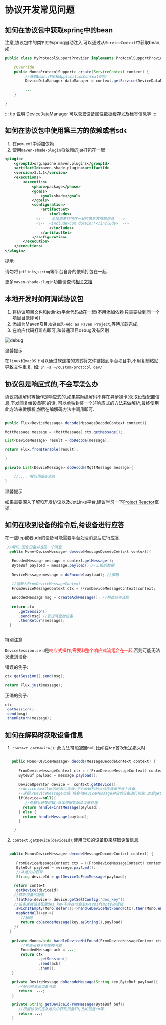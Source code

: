 # 协议开发常见问题


## 如何在协议包中获取spring中的bean

注意,协议包中的类`不支持`spring自动注入,可以通过从`ServiceContext`中获取bean,如:

```java
public class MyProtocolSupportProvider implements ProtocolSupportProvider {

    @Override
    public Mono<ProtocolSupport> create(ServiceContext context) {
         //获取bean,作用和ApplicationContext相同
         DeviceDataManager dataManager = context.getService(DeviceDataManager.class).orElseThrow(IllegalStateException::new);    
         
         ....
    }

}
```

::: tip 说明
DeviceDataManager 可以获取设备属性数据缓存以及标签信息等
:::

## 如何在协议包中使用第三方的依赖或者sdk

1. 在`pom.xml`中添加依赖
2. 使用`maven-shade-plugin`将依赖的jar打包在一起
```xml
<plugin>
    <groupId>org.apache.maven.plugins</groupId>
    <artifactId>maven-shade-plugin</artifactId>
    <version>3.1.1</version>
    <executions>
        <execution>
            <phase>package</phase>
            <goals>
                <goal>shade</goal>
            </goals>
            <configuration>
                <artifactSet>
                    <includes>
              <!--   添加需要打包在一起的第三方依赖信息  -->
              <!--  <include>com.domain:*</include>  -->
                    </includes>
                </artifactSet>
            </configuration>
        </execution>
    </executions>
</plugin>
```

<div class='explanation primary'>
  <p class='explanation-title-warp'>
    <span class='iconfont icon-bangzhu explanation-icon'></span>
    <span class='explanation-title font-weight'>提示</span>
  </p>

请勿将`jetlinks`,`spring`等平台自身的依赖打包在一起.

更多`maven-shade-plugin`功能请查询[相关文档](https://maven.apache.org/plugins/maven-shade-plugin/usage.html)

</div>

## 本地开发时如何调试协议包

1. 将协议项目文件和jetlinks平台代码放在一起(不用添加依赖,只需要放到同一个项目目录即可)
2. 添加为Maven项目,`右键目录`-`Add as Maven Project`,等待加载完成.
3. 在响应代码打断点即可,和普通项目debug没有区别

![debug](./img/add-debug-protocol.gif)

<div class='explanation primary'>
  <p class='explanation-title-warp'>
    <span class='iconfont icon-bangzhu explanation-icon'></span>
    <span class='explanation-title font-weight'>温馨提示</span>
  </p>

在`linux`和`macOS`下可以通过软连接的方式将文件链接到平台项目中,不用复制粘贴导致文件重复.
如: `ln -s ~/custom-protocol dev/`

</div>

## 协议包是响应式的,不会写怎么办

协议包编解码等操作是响应式的,如果实际编解码不存在异步操作(获取设备配置信息,下发回复给设备等)的话,
可以单独封装一个非响应式的方法来做解析,最终使用此方法来做解析,然后在编解码方法中调用即可.

```java

public Flux<DeviceMessage> decode(MessageDecodeContext context){

MqttMessage message = (MqttMessage) ctx.getMessage();

List<DeviceMessage> result = doDecode(message);

return Flux.fromIterable(result);

}

private List<DeviceMessage> doDecode(MqttMessage message){
    
    //.... 解码为设备消息
}

```

<div class='explanation primary'>
  <p class='explanation-title-warp'>
    <span class='iconfont icon-bangzhu explanation-icon'></span>
    <span class='explanation-title font-weight'>温馨提示</span>
  </p>

如果需要深入了解和开发协议以及JetLinks平台,建议学习一下[Project Reactor](https://projectreactor.io/docs/core/release/reference/)框架.

</div>

## 如何在收到设备的指令后,给设备进行应答

在一些tcp或者udp的设备可能需要平台处理消息后进行应答.

```java
 //解码,回复设备并返回一个消息
  public Mono<DeviceMessage> decode(MessageDecodeContext context){
 
   EncodedMessage message = context.getMessage();
   ByteBuf payload = message.payload();//上报的数据
 
   DeviceMessage message = doEncode(payload); //解码
 
   //强转为FromDeviceMessageContext
   FromDeviceMessageContext ctx = (FromDeviceMessageContext)context;
 
   EncodedMessage msg = createAckMessage(); //构造应答消息
 
   return ctx
      .getSession()
      .send(msg) //发送消息给设备
      .thenReturn(message);
  }
 
```

<div class='explanation warning'>
  <p class='explanation-title-warp'>
    <span class='iconfont icon-jinggao explanation-icon'></span>
    <span class='explanation-title font-weight'>特别注意</span>
  </p>

`DeviceSession.send`是<span style="color:red">响应式操作,需要和整个响应式流组合在一起</span>,否则可能无法发送到设备.

错误的例子:
```java
ctx.getSession().send(msg);

return Flux.just(message);
```

正确的例子:
```java
ctx
.getSession()
.send(msg)
.thenReturn(message);
```

</div>

## 如何在解码时获取设备信息


1. `context.getDevice()`; 此方法可能返回null,比如在tcp首次发送报文时.

```java

   public Mono<DeviceMessage> decode(MessageDecodeContext context) {
      
      FromDeviceMessageContext ctx = ((FromDeviceMessageContext) context);
      ByteBuf payload = message.payload();
      
      DeviceOperator device =  context.getDevice();
      //device为null说明时首次连接,平台未识别到当前连接属于哪个设备
      //返回了DeviceMessage之后,将会与DeviceMessage对应的设备进行绑定,之后getDevice()则为此设备对应的信息.
      if(device==null){
         //处理认证等逻辑,具体根据实际协议来处理
        return handleFirstMessage(payload);
      } else {
        return handleMessage(payload);
      }

    }

```


2. `context.getDevice(deviceId)`;使用已知的设备ID来获取设备信息.

 ```java

   public Mono<DeviceMessage> decode(MessageDecodeContext context) {
      
      FromDeviceMessageContext ctx = ((FromDeviceMessageContext) context);
      ByteBuf payload = message.payload();
      //从报文中获取
      String deviceId = getDeviceIdFromMessage(payload);

     return context
     .getDevice(deviceId)
     //获取设备的配置
     .flatMap(device-> device.getSelfConfig("des_key"))
     //设备或者设备配置des_key不存在时会走swichIfEmpty的逻辑
     .swichIfEmpty(Mono.defer(()->handleDeviceNotFound(ctx).then(Mono.empty())))
     .mapNotNull(key->{
        //解码
        return doDecodeMessage(key.asString(),payload)
     })
   }
    
    private Mono<Void> handleDeviceNotFound(FromDeviceMessageContext ctx){
        //构造设备不存在的消息
        EncodedMessage ack = ...;
        return ctx
                .getSession()
                .send(ack)
                .then();
    }

    private DeviceMessage doDecodeMessage(String key,ByteBuf payload){
       //解码并返回设备消息
       return  ...;
    }

    private String getDeviceIdFromMessage(ByteBuf buf){
       //根据协议约定从报文中获取设备ID,比如设备sn等.
       return ...;
    }

```
